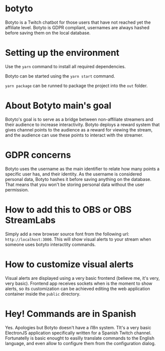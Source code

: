 # botyto
Botyto is a Twitch chatbot for those users that have not reached yet the affiliate level. Botyto is GDPR compliant, usernames are always hashed before saving them on the local database.

# Setting up the environment

Use the `yarn` command to install all required dependencies.

Botyto can be started using the `yarn start` command.

`yarn package` can be runned to package the project into the `out` folder.

# About Botyto main's goal

Botyto's goal is to serve as a bridge between non-affiliate streamers and their audience to increase interactivity.
Botyto deploys a reward system that gives channel points to the audience as a reward for viewing the stream, and the audience can use these points to interact with the streamer.

# GDPR concerns

Botyto uses the username as the main identifier to relate how many points a specific user has, and their identity. As the username is considered personal data, Botyto hashes it before saving anything on the database. That means that you won't be storing personal data without the user permission.

# How to add this to OBS or OBS StreamLabs

Simply add a new browser source font from the following url: `http://localhost:3000`.
This will show visual alerts to your stream when someone uses botyto interactity commands.

# How to customize visual alerts

Visual alerts are displayed using a very basic frontend (believe me, it's very, very basic). Frontend app receives sockets when is the moment to show alerts, so its customization can be achieved editing the web application container inside the `public` directory.

# Hey! Commands are in Spanish

Yes. Apologies but Botyto doesn't have a i18n system. TIt's a very basic ElectronJS application specifically written for a Spanish Twitch channel. Fortunatelly is basic enought to easilly translate commands to the English language, and even allow to configure them from the configuration dialog.

